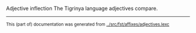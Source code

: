 Adjective inflection
The Tigrinya language adjectives compare.



* * *
<small>This (part of) documentation was generated from [../src/fst/affixes/adjectives.lexc](http://github.com/giellalt/lang-tir/blob/main/../src/fst/affixes/adjectives.lexc)</small>